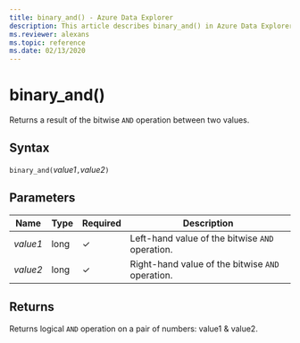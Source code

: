 ```yaml
---
title: binary_and() - Azure Data Explorer
description: This article describes binary_and() in Azure Data Explorer.
ms.reviewer: alexans
ms.topic: reference
ms.date: 02/13/2020
---
```

# binary_and()

Returns a result of the bitwise `AND` operation between two values.

## Syntax

`binary_and(`*value1*`,`*value2*`)`

## Parameters

| Name | Type | Required | Description |
|--|--|--|--|
| *value1* | long | &check; | Left-hand value of the bitwise `AND` operation. |
| *value2* | long | &check; | Right-hand value of the bitwise `AND` operation. |

## Returns

Returns logical `AND` operation on a pair of numbers: value1 & value2.
